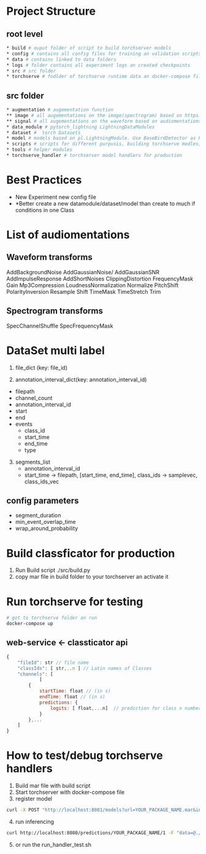 
# Project Structure
## root level
```bash
* build # ouput folder of script to build torchserver models
* config # contains all config files for training an validation scripts
* data # contains linked to data folders
* logs # folder contains all experiment logs an created checkpoints
* src # src folder
* torchserve # fodlder of torchserve runtime data an docker-compose file for development
```
## src folder
```bash
* augmentation # augementation function
** image # all augementations on the image(spectrogram) based on https://github.com/albumentations-team/albumentations
** signal # all augementations on the waveform based on audiomentations https://github.com/iver56/audiomentations
* data_module # pytorch_lightning LightningDataModules 
* dataset #  torch Datasets
* model # models based on pl.LightningModule. Use BaseBirdDetector as Partent class for basic logging
* scripts # scripts for different purpusis, building torchserve modles, validate models and create predicttion json files
* tools # helper modules 
* torchserve_handler # torchserver model handlers for production
```

# Best Practices
* New Experiment new config file
* *Better create a new datamodule/dataset/model than create to much if conditions in one Class




# List of audiomentations
## Waveform transforms
AddBackgroundNoise
AddGaussianNoise/
AddGaussianSNR
AddImpulseResponse
AddShortNoises
ClippingDistortion
FrequencyMask
Gain
Mp3Compression
LoudnessNormalization
Normalize
PitchShift
PolarityInversion
Resample
Shift
TimeMask
TimeStretch
Trim
## Spectrogram transforms
SpecChannelShuffle
SpecFrequencyMask

# DataSet multi label
1. file_dict (key: file_id)
  
2. annotation_interval_dict(key: annotation_interval_id)
  * filepath
  * channel_count
  * annotation_interval_id
  * start
  * end
  * events
    * class_id
    * start_time
    * end_time
    * type
3. segments_list
   * annotation_interval_id
   * start_time
->
filepath, [start_time, end_time], class_ids
-> 
samplevec, class_ids_vec

## config parameters
* segment_duration
* min_event_overlap_time
* wrap_around_probability

# Build classficator for production
1. Run Build script ./src/build.py
2. copy mar file in build folder to your torchserver an activate it

# Run torchserve for testing
```bash
# got to torchserve folder an run
docker-compose up
```

## web-service <- classticator api
```js
{
    "fileId": str // file name
    "classIds": [ str,..n ] // Latin names of Classes
    "channels": [
        	[
        {
        	startTime: float // (in s)
        	endTime: float // (in s)
        	predictions: {
        	    logits: [ float,...n]  // prediction for class n number of classes
        	}
        },...
    ]
}
```
# How to test/debug torchserve handlers
1. Build mar file with build script
2. Start torchserver with docker-compose file
3. register model
```bash
curl -X POST "http://localhost:8081/models?url=YOUR_PACKAGE_NAME.mar&initial_workers=1"
```
4. run inferencing
```bash
curl http://localhost:8080/predictions/YOUR_PACKAGE_NAME/1 -F "data=@./test-assets/test.wav"
```
5. or run the run_handler_test.sh